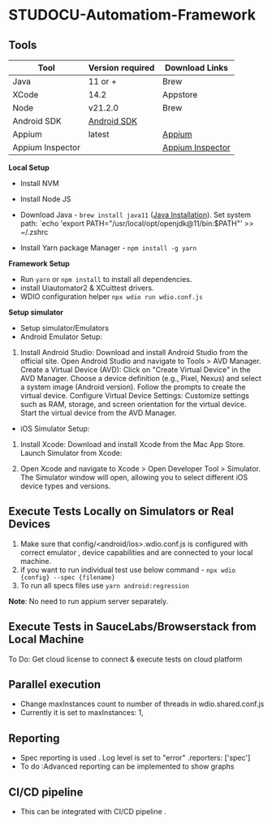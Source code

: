 # STUDOCU-Automatiom-Framework

## Tools
Tool | Version required | Download Links
-----|-----------|----------------
Java | 11 or +   | Brew 
XCode| 14.2      | Appstore
Node | v21.2.0   | Brew 
Android SDK | [Android SDK](https://developer.android.com/studio)
Appium | latest    | [Appium](https://appium.io/docs/en/about-appium/getting-started/?lang=en#installing-appium)
Appium Inspector |  | [Appium Inspector]( https://github.com/appium/appium-inspector/releases/tag/v2023.2.1)

**Local Setup**
- Install NVM
- Install Node JS
- Download Java - `brew install java11` ([Java Installation](https://medium.com/@kirebyte/using-homebrew-to-install-java-jdk11-on-macos-2021-4a90aa276f1c)). 
   Set system path: 
  `echo 'export PATH="/usr/local/opt/openjdk@11/bin:$PATH"' >> ~/.zshrc

- Install Yarn package Manager - `npm install -g yarn`

 **Framework Setup**
- Run `yarn` or `npm install` to install all dependencies.
- install Uiautomator2 & XCuittest drivers.
- WDIO configuration helper `npx wdio run wdio.conf.js`

 **Setup simulator**
- Setup simulator/Emulators 
 -  Android Emulator Setup:
  1. Install Android Studio:
    Download and install Android Studio from the official site.
    Open Android Studio and navigate to Tools > AVD Manager.
    Create a Virtual Device (AVD):
    Click on "Create Virtual Device" in the AVD Manager.
    Choose a device definition (e.g., Pixel, Nexus) and select a system image (Android version).
    Follow the prompts to create the virtual device.
    Configure Virtual Device Settings:
    Customize settings such as RAM, storage, and screen orientation for the virtual device.
    Start the virtual device from the AVD Manager.

- iOS Simulator Setup:
 1. Install Xcode:
    Download and install Xcode from the Mac App Store.
    Launch Simulator from Xcode:

 2. Open Xcode and navigate to Xcode > Open Developer Tool > Simulator.
    The Simulator window will open, allowing you to select different iOS device types and versions.

## Execute Tests Locally on Simulators or Real Devices
1. Make sure that config/<android/ios>.wdio.conf.js is configured with correct emulator , device capabilities and are connected to your local machine.
2. if you want to run individual test use below command -
`npx wdio {config} --spec {filename}`
3. To run all specs files use  `yarn android:regression` 

**Note**: No need to run appium server separately.

## Execute Tests in SauceLabs/Browserstack from Local Machine
To Do: Get cloud license to connect & execute tests on cloud platform 

## Parallel execution
- Change maxInstances count to number of threads in wdio.shared.conf.js
- Currently it is set to maxInstances: 1,

## Reporting 
- Spec reporting is used . Log level is set to "error" .reporters: ['spec']
- To do :Advanced reporting can be implemented to show graphs 

## CI/CD pipeline
- This can be integrated with CI/CD pipeline .

